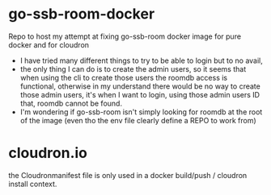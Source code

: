 # go-ssb-room-docker
Repo to host my attempt at fixing go-ssb-room docker image for pure docker and for cloudron

- I have tried many different things to try to be able to login but to no avail, 
- the only thing I can do is to create the admin users, so it seems that when using the cli to create those users the roomdb access is functional, otherwise in my understand there would be no way to create those admin users, it's when I want to login, using those admin users ID that, roomdb cannot be found. 
- I'm wondering if go-ssb-room isn't simply looking for roomdb at the root of the image (even tho the env file clearly define a REPO to work from)

# cloudron.io
the Cloudronmanifest file is only used in a docker build/push / cloudron install context. 
